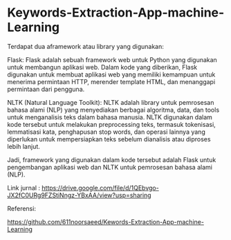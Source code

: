 # Keywords-Extraction-App-machine-Learning

Terdapat dua aframework atau library yang digunakan:

Flask: Flask adalah sebuah framework web untuk Python yang digunakan untuk membangun aplikasi web. Dalam kode yang diberikan, Flask digunakan untuk membuat aplikasi web yang memiliki kemampuan untuk menerima permintaan HTTP, merender template HTML, dan menanggapi permintaan dari pengguna.

NLTK (Natural Language Toolkit): NLTK adalah library untuk pemrosesan bahasa alami (NLP) yang menyediakan berbagai algoritma, data, dan tools untuk menganalisis teks dalam bahasa manusia. NLTK digunakan dalam kode tersebut untuk melakukan preprocessing teks, termasuk tokenisasi, lemmatisasi kata, penghapusan stop words, dan operasi lainnya yang diperlukan untuk mempersiapkan teks sebelum dianalisis atau diproses lebih lanjut.

Jadi, framework yang digunakan dalam kode tersebut adalah Flask untuk pengembangan aplikasi web dan NLTK untuk pemrosesan bahasa alami (NLP).

Link jurnal : https://drive.google.com/file/d/1QEbvgo-JX2fC0URg9FZStiNngz-YBxAA/view?usp=sharing  

Referensi:

https://github.com/611noorsaeed/Kewords-Extraction-App-machine-Learning
